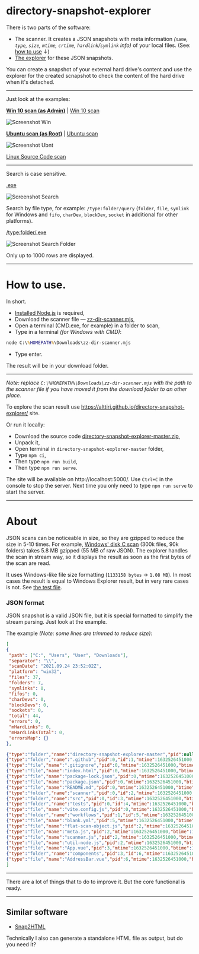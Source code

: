 # directory-snapshot-explorer
There is two parts of the software:

- The scanner. It creates a JSON snapshots with meta information _(`name`, `type`, `size`, `mtime`, `crtime`, `hardlink`/`symlink` info)_ of your local files. (See: [how to use](#how-to-use) ↓)
- [The explorer](https://alttiri.github.io/directory-snapshot-explorer/) for these JSON snapshots. 

You can create a snapshot of your external hard drive's content and use the explorer for the created scnapshot to check the content of the hard drive when it's detached.

---

Just look at the examples:

**[Win 10 scan (as Admin)](https://alttiri.github.io/directory-snapshot-explorer/?filepath=/json-flat-scans/windows-admin.json.gz)** | 
[Win 10 scan](https://alttiri.github.io/directory-snapshot-explorer/?filepath=/json-flat-scans/windows.json.gz)

![Screenshot Win](https://user-images.githubusercontent.com/16310547/133657123-d1547a7b-6497-4da6-88ec-6e4928b2b044.png)


**[Ubuntu scan (as Root)](https://alttiri.github.io/directory-snapshot-explorer/?filepath=/json-flat-scans/ubuntu-admin.json.gz)** | 
[Ubuntu scan](https://alttiri.github.io/directory-snapshot-explorer/?filepath=/json-flat-scans/ubuntu.json.gz)

![Screenshot Ubnt](https://user-images.githubusercontent.com/16310547/133657142-75f15c86-ce70-4ef6-a21b-cdc0310bbb7e.png)

[Linux Source Code scan](https://alttiri.github.io/directory-snapshot-explorer/?filepath=/json-flat-scans/linux-master.json.gz)


---

Search is case sensitive.

[.exe](https://alttiri.github.io/directory-snapshot-explorer/?filepath=/json-flat-scans/windows-admin.json.gz&search=.exe)

![Screenshot Search](https://user-images.githubusercontent.com/16310547/133657172-685801b2-5895-4876-8730-b11b8553f168.png)

Search by file type, for example: `/type:folder/query`
(`folder`, `file`, `symlink` for Windows and `fifo`, `charDev`, `blockDev`, `socket` in additional for other platforms).

[/type:folder/.exe](https://alttiri.github.io/directory-snapshot-explorer/?filepath=/json-flat-scans/windows-admin.json.gz&search=/type:folder/.exe)

![Screenshot Search Folder](https://user-images.githubusercontent.com/16310547/133657180-9fc03183-d50d-47ff-badc-252fcdfe6952.png)

Only up to 1000 rows are displayed.

---
# How to use.

In short.
- [Installed Node.js](https://nodejs.org/en/download/current/) is required,
- Download the scanner file — [zz-dir-scanner.mjs](https://github.com/AlttiRi/directory-snapshot-explorer/releases/download/0.2.0/zz-dir-scanner.mjs),
- Open a terminal (CMD.exe, for example) in a folder to scan, 
- Type in a terminal _(for Windows with CMD)_:
```cmd
node C:\%HOMEPATH%\Downloads\zz-dir-scanner.mjs
```
- Type enter.

The result will be in your download folder.

---

_Note: replace `C:\%HOMEPATH%\Downloads\zz-dir-scanner.mjs` with the path to the scanner file if you have moved it from the download folder to an other place._

To explore the scan result use https://alttiri.github.io/directory-snapshot-explorer/ site.

Or run it locally:
- Download the source code [directory-snapshot-explorer-master.zip](https://github.com/AlttiRi/directory-snapshot-explorer/archive/refs/heads/master.zip),
- Unpack it,
- Open terminal in `directory-snapshot-explorer-master` folder,
- Type `npm ci`,
- Then type `npm run build`,
- Then type `npm run serve`.

The site will be available on http://localhost:5000/. Use `Ctrl+C` in the console to stop the server. Next time you only need to type `npm run serve` to start the server.


---

# About

JSON scans can be noticeable in size, so they are gzipped to reduce the size in 5-10 times. For example, [Windows' disk C scan](https://alttiri.github.io/directory-snapshot-explorer/?filepath=/json-flat-scans/windows-admin.json.gz) (300k files, 90k folders) takes 5.8 MB gzipped (55 MB of raw JSON). The explorer handles the scan in stream way, so it displays the result as soon as the first bytes of the scan are read.

It uses Windows-like file size formatting (`1133158 bytes` → `1.08 MB`). In most cases the result is equal to Windows Explorer result, but in very rare cases is not. See [the test file](https://github.com/AlttiRi/directory-snapshot-explorer/blob/master/tests/win-like-file-sizes.test.js).

### JSON format

JSON snapshot is a valid JSON file, but it is special formatted to simplify the stream parsing. Just look at the example.

The example _(Note: some lines are trimmed to reduce size)_:
```json
[
{
 "path": ["C:", "Users", "User", "Downloads"],
 "separator": "\\",
 "scanDate": "2021.09.24 23:52:02Z",
 "platform": "win32",
 "files": 37,
 "folders": 7,
 "symlinks": 0,
 "fifos": 0,
 "charDevs": 0,
 "blockDevs": 0,
 "sockets": 0,
 "total": 44,
 "errors": 0,
 "mHardLinks": 0,
 "mHardLinksTotal": 0,
 "errorsMap": {}
},

{"type":"folder","name":"directory-snapshot-explorer-master","pid":null,"id":0,"mtime":1632527508334,"btime":1632527508312},
{"type":"folder","name":".github","pid":0,"id":1,"mtime":1632526451000,"btime":1632527508312},
{"type":"file","name":".gitignore","pid":0,"mtime":1632526451000,"btime":1632527508314,"size":53},
{"type":"file","name":"index.html","pid":0,"mtime":1632526451000,"btime":1632527508315,"size":843},
{"type":"file","name":"package-lock.json","pid":0,"mtime":1632526451000,"btime":1632527508315,"size":70293},
{"type":"file","name":"package.json","pid":0,"mtime":1632526451000,"btime":1632527508316,"size":874},
{"type":"file","name":"README.md","pid":0,"mtime":1632526451000,"btime":1632527508314,"size":4437},
{"type":"folder","name":"scanner","pid":0,"id":2,"mtime":1632526451000,"btime":1632527508316},
{"type":"folder","name":"src","pid":0,"id":3,"mtime":1632526451000,"btime":1632527508319},
{"type":"folder","name":"tests","pid":0,"id":4,"mtime":1632526451000,"btime":1632527508332},
{"type":"file","name":"vite.config.js","pid":0,"mtime":1632526451000,"btime":1632527508334,"size":5379},
{"type":"folder","name":"workflows","pid":1,"id":5,"mtime":1632526451000,"btime":1632527508313},
{"type":"file","name":"blank.yml","pid":5,"mtime":1632526451000,"btime":1632527508313,"size":3260},
{"type":"file","name":"flat-scan-object.js","pid":2,"mtime":1632526451000,"btime":1632527508316,"size":5087},
{"type":"file","name":"meta.js","pid":2,"mtime":1632526451000,"btime":1632527508317,"size":4119},
{"type":"file","name":"scanner.js","pid":2,"mtime":1632526451000,"btime":1632527508318,"size":8607},
{"type":"file","name":"util-node.js","pid":2,"mtime":1632526451000,"btime":1632527508318,"size":7314},
{"type":"file","name":"App.vue","pid":3,"mtime":1632526451000,"btime":1632527508319,"size":288},
{"type":"folder","name":"components","pid":3,"id":6,"mtime":1632526451000,"btime":1632527508319},
{"type":"file","name":"AddressBar.vue","pid":6,"mtime":1632526451000,"btime":1632527508320,"size":854}
]
```

---

There are a lot of things that to do to improve it. But the core functional is ready.

---

## Similar software
- [Snap2HTML](https://github.com/rlv-dan/Snap2HTML)
 
Technically I also can generate a standalone HTML file as output, but do you need it?
